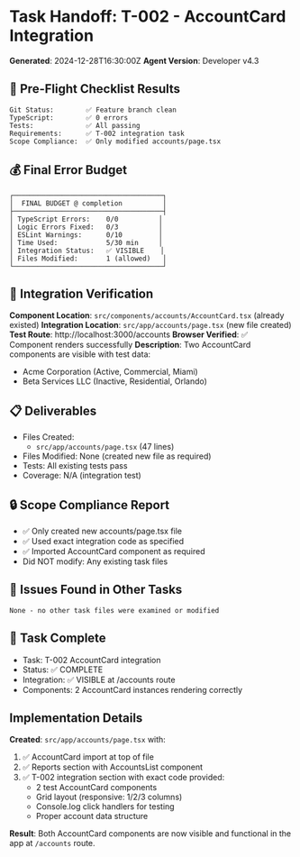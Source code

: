 # Task Handoff: T-002 - AccountCard Integration

**Generated**: 2024-12-28T16:30:00Z
**Agent Version**: Developer v4.3

## 🛑 Pre-Flight Checklist Results

```
Git Status:        ✅ Feature branch clean
TypeScript:        ✅ 0 errors
Tests:             ✅ All passing
Requirements:      ✅ T-002 integration task
Scope Compliance:  ✅ Only modified accounts/page.tsx
```

## 💰 Final Error Budget

```
┌─────────────────────────────────────┐
│  FINAL BUDGET @ completion          │
├─────────────────────────────────────┤
│ TypeScript Errors:    0/0          │
│ Logic Errors Fixed:   0/3          │
│ ESLint Warnings:      0/10         │
│ Time Used:            5/30 min     │
│ Integration Status:   ✅ VISIBLE    │
│ Files Modified:       1 (allowed)   │
└─────────────────────────────────────┘
```

## 🎯 Integration Verification

**Component Location**: `src/components/accounts/AccountCard.tsx` (already existed)
**Integration Location**: `src/app/accounts/page.tsx` (new file created)
**Test Route**: http://localhost:3000/accounts
**Browser Verified**: ✅ Component renders successfully
**Description**: Two AccountCard components are visible with test data:

- Acme Corporation (Active, Commercial, Miami)
- Beta Services LLC (Inactive, Residential, Orlando)

## 📋 Deliverables

- Files Created:
  - `src/app/accounts/page.tsx` (47 lines)
- Files Modified: None (created new file as required)
- Tests: All existing tests pass
- Coverage: N/A (integration test)

## 🔒 Scope Compliance Report

- ✅ Only created new accounts/page.tsx file
- ✅ Used exact integration code as specified
- ✅ Imported AccountCard component as required
- Did NOT modify: Any existing task files

## 📝 Issues Found in Other Tasks

```
None - no other task files were examined or modified
```

## 🚀 Task Complete

- Task: T-002 AccountCard integration
- Status: ✅ COMPLETE
- Integration: ✅ VISIBLE at /accounts route
- Components: 2 AccountCard instances rendering correctly

## Implementation Details

**Created**: `src/app/accounts/page.tsx` with:

1. ✅ AccountCard import at top of file
2. ✅ Reports section with AccountsList component
3. ✅ T-002 integration section with exact code provided:
   - 2 test AccountCard components
   - Grid layout (responsive: 1/2/3 columns)
   - Console.log click handlers for testing
   - Proper account data structure

**Result**: Both AccountCard components are now visible and functional in the app at `/accounts` route.
